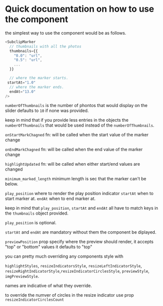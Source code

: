 # Quick documentation on how to use the component

the simplest way to use the component would be as follows.

```js
<SubclipMarker
  // thumbnails with all the photos
  thumbnails={{
    "0.0": "url",
    "0.5": "url",
    ...
  }}

  // where the marker starts.
 startAt="1.0"
  // where the marker ends.
  endAt="13.0"
/>
```

`numberOfThumbnails` is the number of phontos that would display on the slider defaults to `10` if none was provided.

keep in mind that if you provide less entries in the objects the `numberOfThumbnails` that would be used instead of the `numberOfThumbnails`.

`onStartMarkChagned` fn: will be called when the start value of the marker change

`onEndMarkChagned` fn: will be called when the end value of the marker change

`highlightUpdated` fn: will be called when either start/end values are changed

`minimum_marked_length` minimum length is sec that the marker can't be below.

`play_position` where to render the play position indicator `startAt` when to start marker at. `endAt` when to end marker at.

keep in mind that `play_position`, `startAt` and `endAt` all have to match keys in the `thumbnails` object provided.

`play_position` is optional.

`startAt` and `endAt` are mandatory without them the component be diplayed.

`previewPosition` prop specify where the preview should render, it accepts "top" or "bottom" values it defaults to "top"

you can pretty much overriding any components style with

`highlightStyles`, `resizeIndicatorsStyle`, `resizeLeftIndicatorStyle`, `resizeRightIndicatorStyle`,`resizeIndicatorCirclesStyle`, `previewStyle`, `imgPreviewStyle`.

names are indicative of what they override.

to override the numver of circles in the resize indicator use prop `resizeIndicatorCirclesCount`
